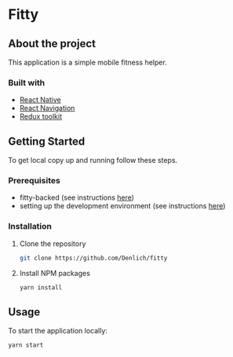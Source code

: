 # Fitty

## About the project

This application is a simple mobile fitness helper.

### Built with

- [React Native](https://reactnative.dev/)
- [React Navigation](https://reactnavigation.org/)
- [Redux toolkit](https://redux-toolkit.js.org/)

## Getting Started

To get local copy up and running follow these steps.

### Prerequisites

- fitty-backed (see instructions [here](https://github.com/YuraSahanovskyi/fitty-backend))
- setting up the development environment (see instructions [here](https://reactnative.dev/docs/environment-setup))

### Installation

1. Clone the repository
   ```sh
   git clone https://github.com/Denlich/fitty
   ```
2. Install NPM packages
   ```sh
   yarn install
   ```

## Usage

To start the application locally:

```sh
yarn start
```
